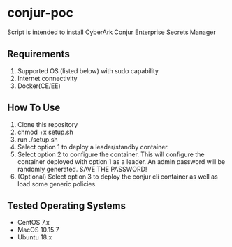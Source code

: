 # conjur-poc

Script is intended to install CyberArk Conjur Enterprise Secrets Manager

## Requirements

1. Supported OS (listed below) with sudo capability
2. Internet connectivity
3. Docker(CE/EE)

## How To Use

1. Clone this repository
2. chmod +x setup.sh
3. run ./setup.sh
4. Select option 1 to deploy a leader/standby container. 
5. Select option 2 to configure the container. This will configure the container deployed with option 1 as a leader. An admin password will be randomly generated. SAVE THE PASSWORD!
6. (Optional) Select option 3 to deploy the conjur cli container as well as load some generic policies. 

## Tested Operating Systems

- CentOS 7.x
- MacOS 10.15.7
- Ubuntu 18.x